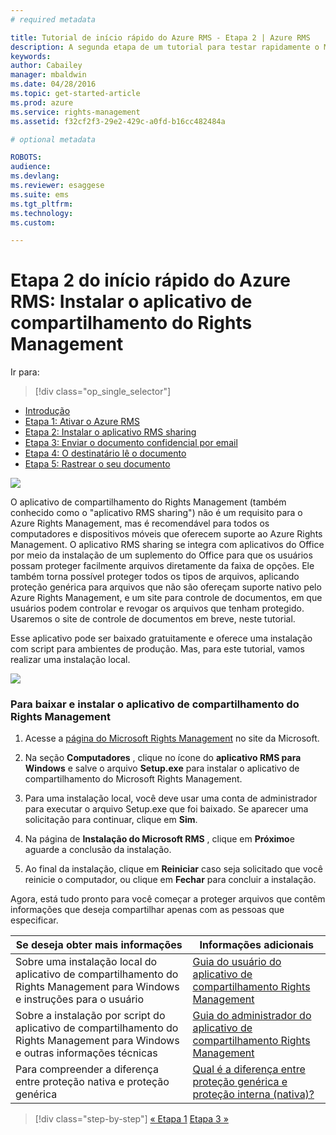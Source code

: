 ```yaml
---
# required metadata

title: Tutorial de início rápido do Azure RMS - Etapa 2 | Azure RMS
description: A segunda etapa de um tutorial para testar rapidamente o Microsoft Azure Rights Management para sua organização em apenas 5 etapas que devem levar menos de 15 minutos.
keywords:
author: Cabailey
manager: mbaldwin
ms.date: 04/28/2016
ms.topic: get-started-article
ms.prod: azure
ms.service: rights-management
ms.assetid: f32cf2f3-29e2-429c-a0fd-b16cc482484a

# optional metadata

ROBOTS: 
audience:
ms.devlang:
ms.reviewer: esaggese
ms.suite: ems
ms.tgt_pltfrm:
ms.technology:
ms.custom:

---
```




# Etapa 2 do início rápido do Azure RMS: Instalar o aplicativo de compartilhamento do Rights Management

Ir para: 
> [!div class="op_single_selector"]
- [Introdução](quick-start-tutorial.md)
- [Etapa 1: Ativar o Azure RMS](tutorial-step1.md)
- [Etapa 2: Instalar o aplicativo RMS sharing](tutorial-step2.md)
- [Etapa 3: Enviar o documento confidencial por email](tutorial-step3.md)
- [Etapa 4: O destinatário lê o documento](tutorial-step4.md)
- [Etapa 5: Rastrear o seu documento](tutorial-step5.md)


![](../media/AzRMS_QuickStartSteps2.PNG)

O aplicativo de compartilhamento do Rights Management (também conhecido como o "aplicativo RMS sharing") não é um requisito para o Azure Rights Management, mas é recomendável para todos os computadores e dispositivos móveis que oferecem suporte ao Azure Rights Management. O aplicativo RMS sharing se integra com aplicativos do Office por meio da instalação de um suplemento do Office para que os usuários possam proteger facilmente arquivos diretamente da faixa de opções. Ele também torna possível proteger todos os tipos de arquivos, aplicando proteção genérica para arquivos que não são ofereçam suporte nativo pelo Azure Rights Management, e um site para controle de documentos, em que usuários podem controlar e revogar os arquivos que tenham protegido. Usaremos o site de controle de documentos em breve, neste tutorial.

Esse aplicativo pode ser baixado gratuitamente e oferece uma instalação com script para ambientes de produção. Mas, para este tutorial, vamos realizar uma instalação local.

![](../media/AzRMS_Tutorial_2_Screenshots.png)

### Para baixar e instalar o aplicativo de compartilhamento do Rights Management

1.  Acesse a [página do Microsoft Rights Management](http://go.microsoft.com/fwlink/?LinkId=303970) no site da Microsoft.

2.  Na seção **Computadores** , clique no ícone do **aplicativo RMS para Windows** e salve o arquivo **Setup.exe** para instalar o aplicativo de compartilhamento do Microsoft Rights Management.

3.  Para uma instalação local, você deve usar uma conta de administrador para executar o arquivo Setup.exe que foi baixado. Se aparecer uma solicitação para continuar, clique em **Sim**.

4.  Na página de **Instalação do Microsoft RMS** , clique em **Próximo**e aguarde a conclusão da instalação.

5.  Ao final da instalação, clique em **Reiniciar** caso seja solicitado que você reinicie o computador, ou clique em  **Fechar** para concluir a instalação.

Agora, está tudo pronto para você começar a proteger arquivos que contêm informações que deseja compartilhar apenas com as pessoas que especificar.

|Se deseja obter mais informações|Informações adicionais|
|--------------------------------|--------------------------|
|Sobre uma instalação local do aplicativo de compartilhamento do Rights Management para Windows e instruções para o usuário|[Guia do usuário do aplicativo de compartilhamento Rights Management](../rms-client/sharing-app-user-guide.md)|
|Sobre a instalação por script do aplicativo de compartilhamento do Rights Management para Windows e outras informações técnicas|[Guia do administrador do aplicativo de compartilhamento Rights Management](../rms-client/sharing-app-admin-guide.md)|
|Para compreender a diferença entre proteção nativa e proteção genérica|[Qual é a diferença entre proteção genérica e proteção interna (nativa)?](../rms-client/sharing-app-dialog-box.md#what-s-the-difference-between-generic-protection-and-built-in-native-protection-)|


>[!div class="step-by-step"]
[« Etapa 1](quick-start-tutorial.md)
[Etapa 3 »](tutorial-step3.md)

<!--HONumber=Apr16_HO3-->


